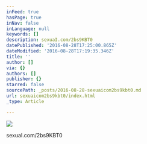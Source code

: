 ```yaml
---
inFeed: true
hasPage: true
inNav: false
inLanguage: null
keywords: []
description: sexuaI.com/2bs9KBT0
datePublished: '2016-08-28T17:25:00.865Z'
dateModified: '2016-08-28T17:19:35.346Z'
title: ''
author: []
via: {}
authors: []
publisher: {}
starred: false
sourcePath: _posts/2016-08-28-sexuaicom2bs9kbt0.md
url: sexuaicom2bs9kbt0/index.html
_type: Article

---
```

![](https://the-grid-user-content.s3-us-west-2.amazonaws.com/43803937-574a-45dc-a827-6285c8c36142.jpg)

sexuaI.com/2bs9KBT0